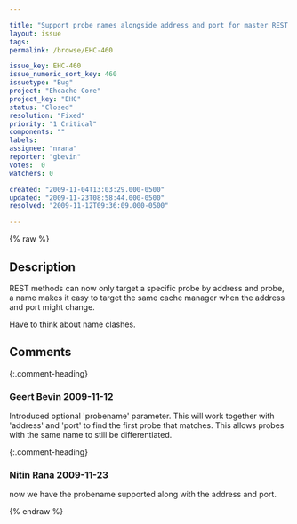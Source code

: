 ```yaml
---

title: "Support probe names alongside address and port for master REST method"
layout: issue
tags: 
permalink: /browse/EHC-460

issue_key: EHC-460
issue_numeric_sort_key: 460
issuetype: "Bug"
project: "Ehcache Core"
project_key: "EHC"
status: "Closed"
resolution: "Fixed"
priority: "1 Critical"
components: ""
labels: 
assignee: "nrana"
reporter: "gbevin"
votes:  0
watchers: 0

created: "2009-11-04T13:03:29.000-0500"
updated: "2009-11-23T08:58:44.000-0500"
resolved: "2009-11-12T09:36:09.000-0500"

---
```




{% raw %}



## Description

<div markdown="1" class="description">

REST methods can now only target a specific probe by address and probe, a name makes it easy to target the same cache manager when the address and port might change.

Have to think about name clashes.

</div>

## Comments


{:.comment-heading}
### **Geert Bevin** <span class="date">2009-11-12</span>

<div markdown="1" class="comment">

Introduced optional 'probename' parameter. This will work together with 'address' and 'port' to find the first probe that matches. This allows probes with the same name to still be differentiated.

</div>


{:.comment-heading}
### **Nitin Rana** <span class="date">2009-11-23</span>

<div markdown="1" class="comment">

now we have the probename supported along with the address and port.

</div>



{% endraw %}
